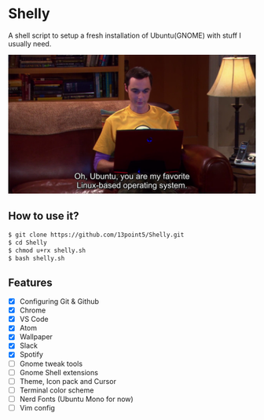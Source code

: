 # Shelly
A shell script to setup a fresh installation of Ubuntu(GNOME) with stuff I usually need.

![Sheldon on Ubuntu](images/sheldon-ubuntu.png)

## How to use it?
```shell
$ git clone https://github.com/13point5/Shelly.git
$ cd Shelly
$ chmod u+rx shelly.sh
$ bash shelly.sh
```

## Features
- [x] Configuring Git & Github
- [x] Chrome
- [x] VS Code
- [x] Atom
- [x] Wallpaper
- [x] Slack
- [x] Spotify
- [ ] Gnome tweak tools
- [ ] Gnome Shell extensions
- [ ] Theme, Icon pack and Cursor
- [ ] Terminal color scheme
- [ ] Nerd Fonts (Ubuntu Mono for now)
- [ ] Vim config
